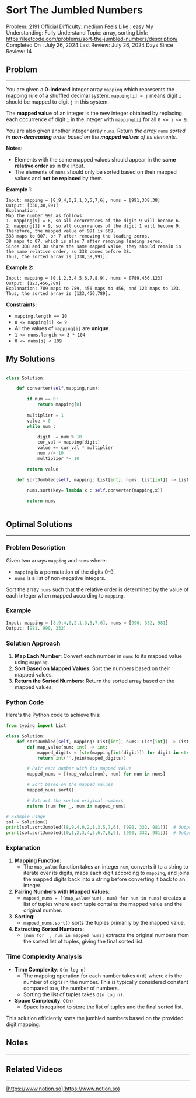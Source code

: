 # Sort The Jumbled Numbers

Problem: 2191
Official Difficulty: medium
Feels Like : easy
My Understanding: Fully Understand
Topic: array, sorting
Link: https://leetcode.com/problems/sort-the-jumbled-numbers/description/
Completed On : July 26, 2024
Last Review: July 26, 2024
Days Since Review: 14

## Problem

---

You are given a **0-indexed** integer array `mapping` which represents the mapping rule of a shuffled decimal system. `mapping[i] = j` means digit `i` should be mapped to digit `j` in this system.

The **mapped value** of an integer is the new integer obtained by replacing each occurrence of digit `i` in the integer with `mapping[i]` for all `0 <= i <= 9`.

You are also given another integer array `nums`. Return *the array* `nums` *sorted in **non-decreasing** order based on the **mapped values** of its elements.*

**Notes:**

- Elements with the same mapped values should appear in the **same relative order** as in the input.
- The elements of `nums` should only be sorted based on their mapped values and **not be replaced** by them.

**Example 1:**

```
Input: mapping = [8,9,4,0,2,1,3,5,7,6], nums = [991,338,38]
Output: [338,38,991]
Explanation:
Map the number 991 as follows:
1. mapping[9] = 6, so all occurrences of the digit 9 will become 6.
2. mapping[1] = 9, so all occurrences of the digit 1 will become 9.
Therefore, the mapped value of 991 is 669.
338 maps to 007, or 7 after removing the leading zeros.
38 maps to 07, which is also 7 after removing leading zeros.
Since 338 and 38 share the same mapped value, they should remain in the same relative order, so 338 comes before 38.
Thus, the sorted array is [338,38,991].
```

**Example 2:**

```
Input: mapping = [0,1,2,3,4,5,6,7,8,9], nums = [789,456,123]
Output: [123,456,789]
Explanation: 789 maps to 789, 456 maps to 456, and 123 maps to 123. Thus, the sorted array is [123,456,789].
```

**Constraints:**

- `mapping.length == 10`
- `0 <= mapping[i] <= 9`
- All the values of `mapping[i]` are **unique**.
- `1 <= nums.length <= 3 * 104`
- `0 <= nums[i] < 109`

## My Solutions

---

```python
class Solution:

    def converter(self,mapping,num):

        if num == 0:
            return mapping[0]
        
        multiplier = 1
        value = 0
        while num :

            digit  = num % 10
            cur_val = mapping[digit]
            value += cur_val * multiplier
            num //= 10
            multiplier *= 10

        return value

    def sortJumbled(self, mapping: List[int], nums: List[int]) -> List[int]:

        nums.sort(key= lambda x : self.converter(mapping,x))

        return nums
```

```python

```

## Optimal Solutions

---

### Problem Description

Given two arrays `mapping` and `nums` where:

- `mapping` is a permutation of the digits 0-9.
- `nums` is a list of non-negative integers.

Sort the array `nums` such that the relative order is determined by the value of each integer when mapped according to `mapping`.

### Example

```python
Input: mapping = [8,9,4,0,2,1,3,5,7,6], nums = [990, 332, 981]
Output: [981, 990, 332]
```

### Solution Approach

1. **Map Each Number**: Convert each number in `nums` to its mapped value using `mapping`.
2. **Sort Based on Mapped Values**: Sort the numbers based on their mapped values.
3. **Return the Sorted Numbers**: Return the sorted array based on the mapped values.

### Python Code

Here's the Python code to achieve this:

```python
from typing import List

class Solution:
    def sortJumbled(self, mapping: List[int], nums: List[int]) -> List[int]:
        def map_value(num: int) -> int:
            mapped_digits = [str(mapping[int(digit)]) for digit in str(num)]
            return int(''.join(mapped_digits))

        # Pair each number with its mapped value
        mapped_nums = [(map_value(num), num) for num in nums]

        # Sort based on the mapped values
        mapped_nums.sort()

        # Extract the sorted original numbers
        return [num for _, num in mapped_nums]

# Example usage
sol = Solution()
print(sol.sortJumbled([8,9,4,0,2,1,3,5,7,6], [990, 332, 981]))  # Output: [981, 990, 332]
print(sol.sortJumbled([0,1,2,3,4,5,6,7,8,9], [990, 332, 981]))  # Output: [332, 981, 990]
```

### Explanation

1. **Mapping Function**:
    - The `map_value` function takes an integer `num`, converts it to a string to iterate over its digits, maps each digit according to `mapping`, and joins the mapped digits back into a string before converting it back to an integer.
2. **Pairing Numbers with Mapped Values**:
    - `mapped_nums = [(map_value(num), num) for num in nums]` creates a list of tuples where each tuple contains the mapped value and the original number.
3. **Sorting**:
    - `mapped_nums.sort()` sorts the tuples primarily by the mapped value.
4. **Extracting Sorted Numbers**:
    - `[num for _, num in mapped_nums]` extracts the original numbers from the sorted list of tuples, giving the final sorted list.

### Time Complexity Analysis

- **Time Complexity**: `O(n log n)`
    - The mapping operation for each number takes `O(d)` where `d` is the number of digits in the number. This is typically considered constant compared to `n`, the number of numbers.
    - Sorting the list of tuples takes `O(n log n)`.
- **Space Complexity**: `O(n)`
    - Space is required to store the list of tuples and the final sorted list.

This solution efficiently sorts the jumbled numbers based on the provided digit mapping.

## Notes

---

 

## Related Videos

---

[https://www.notion.so](https://www.notion.so)